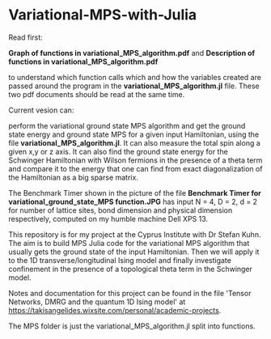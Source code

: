 # Variational-MPS-with-Julia

Read first:

**Graph of functions in variational_MPS_algorithm.pdf** and **Description of functions in variational_MPS_algorithm.pdf**

to understand which function calls which and how the variables created are passed around the program in the **variational_MPS_algorithm.jl** file. These two pdf documents should be read at the same time.

Current vesion can: 

perform the variational ground state MPS algorithm and get the ground state energy and ground state MPS for a given input Hamiltonian, using the file **variational_MPS_algorithm.jl**. It can also measure the total spin along a given x,y or z axis. It can also find the ground state energy for the Schwinger Hamiltonian with
Wilson fermions in the presence of a theta term and compare it to the energy that one can find from exact diagonalization of the Hamiltonian as a big sparse matrix.

The Benchmark Timer shown in the picture of the file **Benchmark Timer for variational_ground_state_MPS function.JPG** has input N = 4, D = 2, d = 2 for number of lattice sites, bond dimension and physical dimension respectively, computed on my humble machine Dell XPS 13.

This repository is for my project at the Cyprus Institute with Dr Stefan Kuhn. The aim is to build MPS Julia code for the variational MPS algorithm that usually
gets the ground state of the input Hamiltonian. Then we will apply it to the 1D transverse/longitudinal Ising model and finally investigate confinement in the presence
of a topological theta term in the Schwinger model.

Notes and documentation for this project can be found in the file 'Tensor Networks, DMRG and the quantum 1D Ising model' at https://takisangelides.wixsite.com/personal/academic-projects.

The MPS folder is just the variational_MPS_algorithm.jl split into functions.

